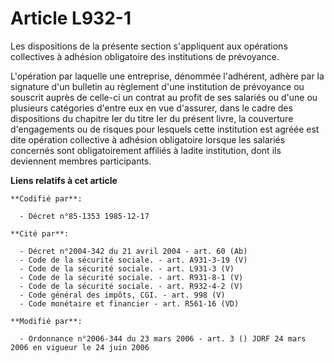 # Article L932-1

Les dispositions de la présente section s'appliquent aux opérations collectives à adhésion obligatoire des institutions de
prévoyance.

L'opération par laquelle une entreprise, dénommée l'adhérent, adhère par la signature d'un bulletin au règlement d'une
institution de prévoyance ou souscrit auprès de celle-ci un contrat au profit de ses salariés ou d'une ou plusieurs
catégories d'entre eux en vue d'assurer, dans le cadre des dispositions du chapitre Ier du titre Ier du présent livre, la
couverture d'engagements ou de risques pour lesquels cette institution est agréée est dite opération collective à adhésion
obligatoire lorsque les salariés concernés sont obligatoirement affiliés à ladite institution, dont ils deviennent membres
participants.

**Liens relatifs à cet article**

	**Codifié par**:

	  - Décret n°85-1353 1985-12-17

	**Cité par**:

	  - Décret n°2004-342 du 21 avril 2004 - art. 60 (Ab)
	  - Code de la sécurité sociale. - art. A931-3-19 (V)
	  - Code de la sécurité sociale. - art. L931-3 (V)
	  - Code de la sécurité sociale. - art. R931-8-1 (V)
	  - Code de la sécurité sociale. - art. R932-4-2 (V)
	  - Code général des impôts, CGI. - art. 998 (V)
	  - Code monétaire et financier - art. R561-16 (VD)

	**Modifié par**:

	  - Ordonnance n°2006-344 du 23 mars 2006 - art. 3 () JORF 24 mars 2006 en vigueur le 24 juin 2006
